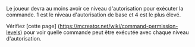 Le joueur devra au moins avoir ce niveau d'autorisation pour exécuter la commande. 1 est le niveau d'autorisation de base et 4 est le plus élevé.

Vérifiez [cette page] (https://mcreator.net/wiki/command-permission-levels) pour voir quelle commande peut être exécutée avec chaque niveau d'autorisation.
